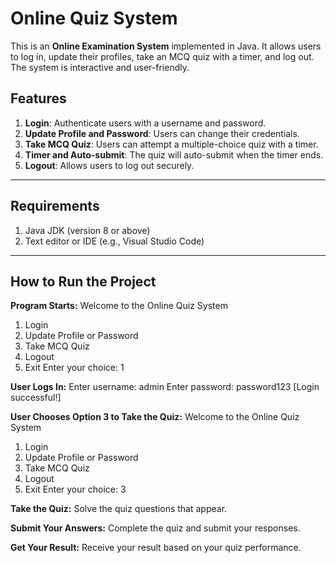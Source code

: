 # Online Quiz System

This is an **Online Examination System** implemented in Java. It allows users to log in, update their profiles, take an MCQ quiz with a timer, and log out. The system is interactive and user-friendly.

## Features
1. **Login**: Authenticate users with a username and password.
2. **Update Profile and Password**: Users can change their credentials.
3. **Take MCQ Quiz**: Users can attempt a multiple-choice quiz with a timer.
4. **Timer and Auto-submit**: The quiz will auto-submit when the timer ends.
5. **Logout**: Allows users to log out securely.

---

## Requirements
1. Java JDK (version 8 or above)
2. Text editor or IDE (e.g., Visual Studio Code)

---

## How to Run the Project
**Program Starts:**
Welcome to the Online Quiz System
1. Login
2. Update Profile or Password
3. Take MCQ Quiz
4. Logout
5. Exit
Enter your choice: 1

**User Logs In:**
Enter username:
admin
Enter password:
password123
[Login successful!]

**User Chooses Option 3 to Take the Quiz:**
Welcome to the Online Quiz System
1. Login
2. Update Profile or Password
3. Take MCQ Quiz
4. Logout
5. Exit
Enter your choice: 3

**Take the Quiz:** Solve the quiz questions that appear.

**Submit Your Answers:** Complete the quiz and submit your responses.

**Get Your Result:** Receive your result based on your quiz performance.
